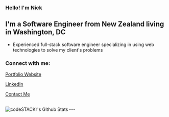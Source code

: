 ### Hello! I'm Nick

## I'm a Software Engineer from New Zealand living in Washington, DC
- Experienced full-stack software engineer specializing in using web technologies to solve my client's problems

### Connect with me:

[<p align="left" alt="nickleslie.dev"></p>][website]
[<p align="left" alt="nickleslie.dev">Portfolio Website</p>][website]
[<p align="left" alt="Nick Leslie's LinkedIn">LinkedIn</p>][linkedin]
[<p align="left" alt="Email Nick Leslie">Contact Me</p>][email]

<br />
---

<img align="left" alt="codeSTACKr's Github Stats" src="https://github-readme-stats.vercel.app/api?username=ncpleslie&show_icons=true&hide_border=true" />

[website]: https://nickleslie.dev
[linkedin]: https://www.linkedin.com/in/nicholas-leslie/
[email]: mailto:me@nickleslie.dev
